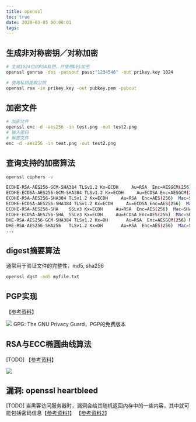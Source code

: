 ```yaml
---
title: openssl
toc: true
date: 2020-03-05 00:00:01
tags:
---
```


## 生成非对称密钥／对称加密
```sh
# 生成1024位的RSA私钥，并使用DES加密
openssl genrsa -des -passout pass:"1234546" -out prikey.key 1024

# 使用私钥提取公钥
openssl rsa -in prikey.key -out pubkey.pem -pubout
```


## 加密文件
```sh
# 加密文件
openssl enc -d -aes256 -in test.png -out test2.png
# 输入密码
# 解密文件
enc -d -aes256 -in test.png -out test2.png
```


## 查询支持的加密算法
```sh
openssl ciphers -v

ECDHE-RSA-AES256-GCM-SHA384 TLSv1.2 Kx=ECDH     Au=RSA  Enc=AESGCM(256) Mac=AEAD
ECDHE-ECDSA-AES256-GCM-SHA384 TLSv1.2 Kx=ECDH     Au=ECDSA Enc=AESGCM(256) Mac=AEAD
ECDHE-RSA-AES256-SHA384 TLSv1.2 Kx=ECDH     Au=RSA  Enc=AES(256)  Mac=SHA384
ECDHE-ECDSA-AES256-SHA384 TLSv1.2 Kx=ECDH     Au=ECDSA Enc=AES(256)  Mac=SHA384
ECDHE-RSA-AES256-SHA    SSLv3 Kx=ECDH     Au=RSA  Enc=AES(256)  Mac=SHA1
ECDHE-ECDSA-AES256-SHA  SSLv3 Kx=ECDH     Au=ECDSA Enc=AES(256)  Mac=SHA1
DHE-RSA-AES256-GCM-SHA384 TLSv1.2 Kx=DH       Au=RSA  Enc=AESGCM(256) Mac=AEAD
DHE-RSA-AES256-SHA256   TLSv1.2 Kx=DH       Au=RSA  Enc=AES(256)  Mac=SHA256
...
```

## digest摘要算法
通常用于验证文件的完整性，md5, sha256
```sh
openssl dgst -md5 myfile.txt
```

## PGP实现
【[参考资料](https://www.cnblogs.com/gordon0918/p/5382541.html)】

![](/img/Snip20200305_25.png)
GPG: The GNU Privacy Guard，PGP的免费版本


## RSA与ECC椭圆曲线算法
[TODO] 【[参考资料](https://www.zhihu.com/question/26662683
)】

![](/img/Snip20200305_26.png)


## 漏洞: openssl heartbleed
[TODO] 当黑客访问服务器时，漏洞会给其随机返回内存中的一些内容，其中就可能包括密码信息【[参考资料1](https://www.zhihu.com/question/23328658/answer/24241031)】
【[参考资料2](https://zhuanlan.zhihu.com/p/19722474)】

